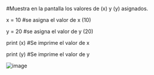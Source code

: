 #Muestra en la pantalla los valores de (x) y (y) asignados.

x = 10 
#se asigna el valor de x (10)

y = 20 
#se asigna el valor de y (20)

print (x)  #Se imprime el valor de x

print (y)  #Se imprime el valor de y

![image](https://github.com/user-attachments/assets/0a951c98-d9a3-40fc-b7a1-f954f7ac2dab)
